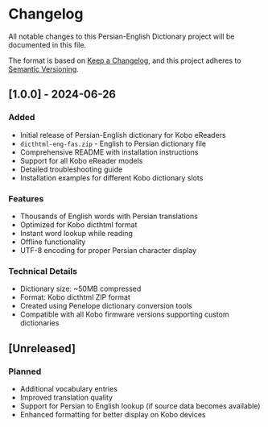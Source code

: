 # Changelog

All notable changes to this Persian-English Dictionary project will be documented in this file.

The format is based on [Keep a Changelog](https://keepachangelog.com/en/1.0.0/),
and this project adheres to [Semantic Versioning](https://semver.org/spec/v2.0.0.html).

## [1.0.0] - 2024-06-26

### Added
- Initial release of Persian-English dictionary for Kobo eReaders
- `dicthtml-eng-fas.zip` - English to Persian dictionary file
- Comprehensive README with installation instructions
- Support for all Kobo eReader models
- Detailed troubleshooting guide
- Installation examples for different Kobo dictionary slots

### Features
- Thousands of English words with Persian translations
- Optimized for Kobo dicthtml format
- Instant word lookup while reading
- Offline functionality
- UTF-8 encoding for proper Persian character display

### Technical Details
- Dictionary size: ~50MB compressed
- Format: Kobo dicthtml ZIP format
- Created using Penelope dictionary conversion tools
- Compatible with all Kobo firmware versions supporting custom dictionaries

## [Unreleased]

### Planned
- Additional vocabulary entries
- Improved translation quality
- Support for Persian to English lookup (if source data becomes available)
- Enhanced formatting for better display on Kobo devices
